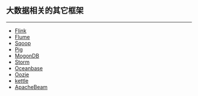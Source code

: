 ## 大数据相关的其它框架
----

* [Flink](Flink.md)
* [Flume](https://github.com/apache/flume)
* [Sqoop]()
* [Pig]()
* [MogonDB](MogonDB.md)
* [Storm](Storm.md)
* [Oceanbase](https://github.com/alibaba/oceanbase/tree/master/oceanbase_0.4)
* [Oozie]()
* [kettle]()
* [ApacheBeam](http://blog.csdn.net/dashenghuahua/article/details/53462604)